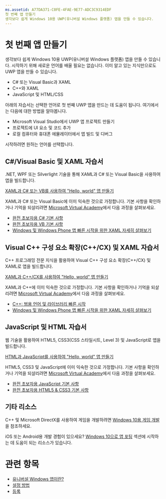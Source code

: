 ```yaml
---
ms.assetid: A77DA371-C0FE-4FAE-9E77-ADC3C9314EDF
첫 번째 앱 만들기
생각보다 쉽게 Windows 10용 UWP(유니버설 Windows 플랫폼) 앱을 만들 수 있습니다.
---
```

# 첫 번째 앱 만들기

생각보다 쉽게 Windows 10용 UWP(유니버설 Windows 플랫폼) 앱을 만들 수 있습니다. 시작하기 위해 새로운 언어를 배울 필요는 없습니다. 이미 알고 있는 지식만으로도 UWP 앱을 만들 수 있습니다.

-   C# 또는 Visual Basic과 XAML
-   C++와 XAML
-   JavaScript 및 HTML/CSS

아래의 자습서는 선택한 언어로 첫 번째 UWP 앱을 만드는 데 도움이 됩니다. 여기에서는 다음에 대한 방법을 알아봅니다.

-   Microsoft Visual Studio에서 UWP 앱 프로젝트 만들기
-   프로젝트에 UI 요소 및 코드 추가
-   로컬 컴퓨터와 휴대폰 에뮬레이터에서 앱 빌드 및 디버그

시작하려면 원하는 언어를 선택합니다.

## C#/Visual Basic 및 XAML 자습서

.NET, WPF 또는 Silverlight 기술을 통해 XAML과 C# 또는 Visual Basic을 사용하여 앱을 빌드합니다.

[XAML과 C# 또는 VB를 사용하여 "Hello, world" 앱 만들기](create-a-hello-world-app-xaml-universal.md)

XAML과 C# 또는 Visual Basic에 이미 익숙한 것으로 가정합니다. 기본 사항을 확인하거나 기억을 되살리려면 [Microsoft Virtual Academy](http://www.microsoftvirtualacademy.com/)에서 다음 과정을 살펴보세요.

-   [완전 초보자용 C# 기본 사항](http://www.microsoftvirtualacademy.com/training-courses/c-fundamentals-for-absolute-beginners)
-   [완전 초보자용 VB 기본 사항](http://www.microsoftvirtualacademy.com/training-courses/vb-fundamentals-for-absolute-beginners)
-   [Windows 및 Windows Phone 앱 빠른 시작을 위한 XAML 자세히 살펴보기](http://www.microsoftvirtualacademy.com/training-courses/xaml-deep-dive-for-windows-windows-phone-apps-jump-start)

## Visual C++ 구성 요소 확장(C++/CX) 및 XAML 자습서

C++ 프로그래밍 전문 지식을 활용하여 Visual C++ 구성 요소 확장(C++/CX) 및 XAML로 앱을 빌드합니다.

[XAML과 C++/CX를 사용하여 "Hello, world" 앱 만들기](create-a-basic-windows-10-app-in-cpp.md)

XAML과 C++에 이미 익숙한 것으로 가정합니다. 기본 사항을 확인하거나 기억을 되살리려면 [Microsoft Virtual Academy](http://go.microsoft.com/fwlink/p/?LinkID=389916)에서 다음 과정을 살펴보세요.

-   [C++: 범용 언어 및 라이브러리 빠른 시작](http://www.microsoftvirtualacademy.com/training-courses/c-a-general-purpose-language-and-library-jump-start)
-   [Windows 및 Windows Phone 앱 빠른 시작을 위한 XAML 자세히 살펴보기](http://www.microsoftvirtualacademy.com/training-courses/xaml-deep-dive-for-windows-windows-phone-apps-jump-start)

## JavaScript 및 HTML 자습서

웹 기술을 활용하여 HTML5, CSS3(CSS 스타일시트, Level 3) 및 JavaScript로 앱을 빌드합니다.

[HTML과 JavaScript를 사용하여 "Hello, world" 앱 만들기](create-a-hello-world-app-js-universal.md)

HTML5, CSS3 및 JavaScript에 이미 익숙한 것으로 가정합니다. 기본 사항을 확인하거나 기억을 되살리려면 [Microsoft Virtual Academy](http://go.microsoft.com/fwlink/p/?LinkID=389916)에서 다음 과정을 살펴보세요.

-   [완전 초보자용 JavaScript 기본 사항](http://www.microsoftvirtualacademy.com/training-courses/javascript-fundamentals-for-absolute-beginners)
-   [완전 초보자용 HTML5 & CSS3 기본 사항](http://www.microsoftvirtualacademy.com/training-courses/html5-css3-fundamentals-development-for-absolute-beginners)

## 기타 리소스

C++ 및 Microsoft DirectX를 사용하여 게임을 개발하려면 [Windows 10용 게임 개발](https://dev.windows.com/games)을 참조하세요.

iOS 또는 Android용 개발 경험이 있으세요? [Windows 10으로 앱 포팅](https://msdn.microsoft.com/library/windows/apps/Mt238321) 섹션에 시작하는 데 도움이 되는 리소스가 있습니다.

# 관련 항목

* [유니버설 Windows 앱이란?](whats-a-uwp.md)
* [설정 방법](get-set-up.md)
* [등록](sign-up.md)
 



<!--HONumber=Mar16_HO1-->


